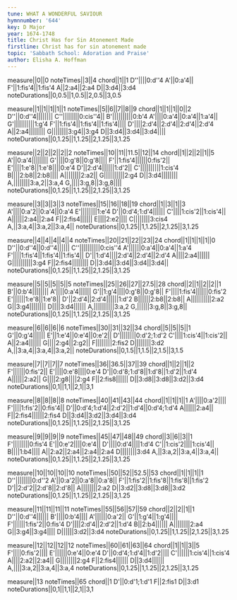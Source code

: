 ```yaml
---
tune: WHAT A WONDERFUL SAVIOUR
hymnnumber: '644'
key: D Major
year: 1674-1748
title: Christ Has for Sin Atonement Made
firstline: Christ has for sin atonement made
topic: 'Sabbath School: Adoration and Praise'
author: Elisha A. Hoffman
---
```

measure||0||0
noteTimes||3||4
chord||1||1
D''||||0:d''4
A'||0:a'4||
F'||1:fis'4||1:fis'4
A||2:a4||2:a4
D||3:d4||3:d4
noteDurations||0,0.5||1,0.5||2,0.5||3,0.5

measure||1||1||1||1||1
noteTimes||5||6||7||8||9
chord||1||1||1||0||2
D''||0:d''4||||||||
C''||||||||0:cis''4||
B'||||||||||0:b'4
A'||||0:a'4||0:a'4||1:a'4||
G'||||||||||1:g'4
F'||1:fis'4||1:fis'4||1:fis'4||||
D'||||2:d'4||2:d'4||2:d'4||2:d'4
A||2:a4||||||||
G||||||||3:g4||3:g4
D||3:d4||3:d4||3:d4||||
noteDurations||0,1.25||1,1.25||2,1.25||3,1.25

measure||2||2||2||2||2
noteTimes||10||11||11.5||12||14
chord||1||2||2||1||5
A'||0:a'4||||||||
G'||||0:g'8||0:g'8||||
F'||1:fis'4||||||0:fis'2||
E'||||1:e'8||1:e'8||||0:e'4
D'||2:d'4||||||1:d'2||
C'||||||||||1:cis'4
B||||2:b8||2:b8||||
A||||||||2:a2||
G||||||||||2:g4
D||3:d4||||||||
A,||||||||3:a,2||3:a,4
G,||||3:g,8||3:g,8||||
noteDurations||0,1.25||1,1.25||2,1.25||3,1.25

measure||3||3||3||3
noteTimes||15||16||18||19
chord||1||3||1||3
A'||||0:a'2||0:a'4||0:a'4
E'||||||||1:e'4
D'||0:d'4;1:d'4||||||
C'||||1:cis'2||1:cis'4||
A||||||2:a4||2:a4
F||2:fis4||||||
E||||2:e2||||
C||||||||3:cis4
A,||3:a,4||3:a,2||3:a,4||
noteDurations||0,1.25||1,1.25||2,1.25||3,1.25

measure||4||4||4||4||4
noteTimes||20||21||22||23||24
chord||1||1||1||1||0
D''||0:d''4||0:d''4||||||
C''||||||||||0:cis''4
A'||||||0:a'4||0:a'4||1:a'4
F'||||1:fis'4||1:fis'4||1:fis'4||
D'||1:d'4||||2:d'4||2:d'4||2:d'4
A||||2:a4||||||
G||||||||||3:g4
F||2:fis4||||||||
D||3:d4||3:d4||3:d4||3:d4||
noteDurations||0,1.25||1,1.25||2,1.25||3,1.25

measure||5||5||5||5||5
noteTimes||25||26||27||27.5||28
chord||2||1||2||2||1
B'||0:b'4||||||||
A'||||0:a'4||||||
G'||1:g'4||||0:g'8||0:g'8||
F'||||1:fis'4||||||0:fis'2
E'||||||1:e'8||1:e'8||
D'||2:d'4||2:d'4||||||1:d'2
B||||||2:b8||2:b8||
A||||||||||2:a2
G||3:g4||||||||
D||||3:d4||||||
A,||||||||||3:a,2
G,||||||3:g,8||3:g,8||
noteDurations||0,1.25||1,1.25||2,1.25||3,1.25

measure||6||6||6||6
noteTimes||30||31||32||34
chord||5||5||5||1
G'||0:g'4||||||
E'||1:e'4||0:e'4||0:e'2||
D'||||||||0:d'2;1:d'2
C'||||1:cis'4||1:cis'2||
A||2:a4||||||
G||||2:g4||2:g2||
F||||||||2:fis2
D||||||||3:d2
A,||3:a,4||3:a,4||3:a,2||
noteDurations||0,1.5||1,1.5||2,1.5||3,1.5

measure||7||7||7||7
noteTimes||36||36.5||37||39
chord||1||2||1||2
F'||||||0:fis'2||
E'||||0:e'8||||0:e'4
D'||0:d'8;1:d'8||1:d'8||1:d'2||1:d'4
A||||||2:a2||
G||||2:g8||||2:g4
F||2:fis8||||||
D||3:d8||3:d8||3:d2||3:d4
noteDurations||0,1||1,1||2,1||3,1

measure||8||8||8||8
noteTimes||40||41||43||44
chord||1||1||1||1
A'||||0:a'2||||
F'||||1:fis'2||0:fis'4||
D'||0:d'4;1:d'4||2:d'2||1:d'4||0:d'4;1:d'4
A||||||2:a4||
F||2:fis4||||||2:fis4
D||3:d4||3:d2||3:d4||3:d4
noteDurations||0,1.25||1,1.25||2,1.25||3,1.25

measure||9||9||9||9
noteTimes||45||47||48||49
chord||3||6||3||1
F'||||||||0:fis'4
E'||0:e'2||||0:e'4||
D'||||0:d'4||||1:d'4
C'||1:cis'2||||1:cis'4||
B||||1:b4||||
A||2:a2||2:a4||2:a4||2:a4
D||||||||3:d4
A,||3:a,2||3:a,4||3:a,4||
noteDurations||0,1.25||1,1.25||2,1.25||3,1.25

measure||10||10||10||10
noteTimes||50||52||52.5||53
chord||1||1||1||1
D''||||||||0:d''2
A'||0:a'2||0:a'8||0:a'8||
F'||1:fis'2||1:fis'8||1:fis'8||1:fis'2
D'||2:d'2||2:d'8||2:d'8||
A||||||||2:a2
D||3:d2||3:d8||3:d8||3:d2
noteDurations||0,1.25||1,1.25||2,1.25||3,1.25

measure||11||11||11||11
noteTimes||55||56||57||59
chord||2||2||1||1
D''||0:d''4||||||
B'||||0:b'4||||
A'||||||0:a'2||
G'||1:g'4||1:g'4||||
F'||||||1:fis'2||0:fis'4
D'||||2:d'4||2:d'2||1:d'4
B||2:b4||||||
A||||||||2:a4
G||3:g4||3:g4||||
D||||||3:d2||3:d4
noteDurations||0,1.25||1,1.25||2,1.25||3,1.25

measure||12||12||12||12
noteTimes||60||61||63||64
chord||1||1||3||5
F'||||0:fis'2||||
E'||||||0:e'4||0:e'4
D'||0:d'4;1:d'4||1:d'2||||
C'||||||1:cis'4||1:cis'4
A||||2:a2||2:a4||
G||||||||2:g4
F||2:fis4||||||
D||3:d4||||||
A,||||3:a,2||3:a,4||3:a,4
noteDurations||0,1.25||1,1.25||2,1.25||3,1.25

measure||13
noteTimes||65
chord||1
D'||0:d'1;1:d'1
F||2:fis1
D||3:d1
noteDurations||0,1||1,1||2,1||3,1

